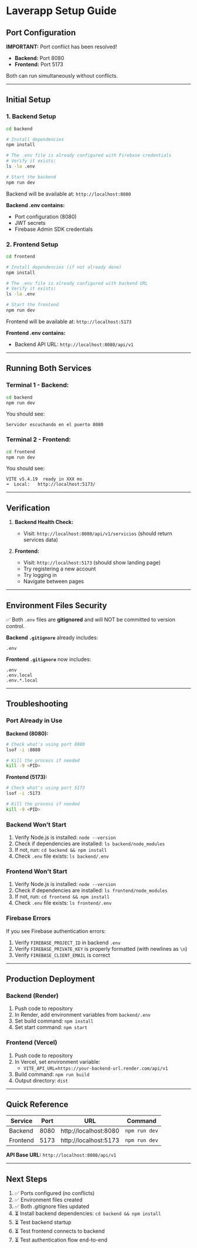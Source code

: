 # Laverapp Setup Guide

## Port Configuration

**IMPORTANT:** Port conflict has been resolved!

- **Backend:** Port 8080
- **Frontend:** Port 5173

Both can run simultaneously without conflicts.

---

## Initial Setup

### 1. Backend Setup

```bash
cd backend

# Install dependencies
npm install

# The .env file is already configured with Firebase credentials
# Verify it exists:
ls -la .env

# Start the backend
npm run dev
```

Backend will be available at: `http://localhost:8080`

**Backend .env contains:**
- Port configuration (8080)
- JWT secrets
- Firebase Admin SDK credentials

### 2. Frontend Setup

```bash
cd frontend

# Install dependencies (if not already done)
npm install

# The .env file is already configured with backend URL
# Verify it exists:
ls -la .env

# Start the frontend
npm run dev
```

Frontend will be available at: `http://localhost:5173`

**Frontend .env contains:**
- Backend API URL: `http://localhost:8080/api/v1`

---

## Running Both Services

### Terminal 1 - Backend:
```bash
cd backend
npm run dev
```

You should see:
```
Servidor escuchando en el puerto 8080
```

### Terminal 2 - Frontend:
```bash
cd frontend
npm run dev
```

You should see:
```
VITE v5.4.19  ready in XXX ms
➜  Local:   http://localhost:5173/
```

---

## Verification

1. **Backend Health Check:**
   - Visit: `http://localhost:8080/api/v1/servicios` (should return services data)

2. **Frontend:**
   - Visit: `http://localhost:5173` (should show landing page)
   - Try registering a new account
   - Try logging in
   - Navigate between pages

---

## Environment Files Security

✅ Both `.env` files are **gitignored** and will NOT be committed to version control.

**Backend `.gitignore`** already includes:
```
.env
```

**Frontend `.gitignore`** now includes:
```
.env
.env.local
.env.*.local
```

---

## Troubleshooting

### Port Already in Use

**Backend (8080):**
```bash
# Check what's using port 8080
lsof -i :8080

# Kill the process if needed
kill -9 <PID>
```

**Frontend (5173):**
```bash
# Check what's using port 5173
lsof -i :5173

# Kill the process if needed
kill -9 <PID>
```

### Backend Won't Start

1. Verify Node.js is installed: `node --version`
2. Check if dependencies are installed: `ls backend/node_modules`
3. If not, run: `cd backend && npm install`
4. Check `.env` file exists: `ls backend/.env`

### Frontend Won't Start

1. Verify Node.js is installed: `node --version`
2. Check if dependencies are installed: `ls frontend/node_modules`
3. If not, run: `cd frontend && npm install`
4. Check `.env` file exists: `ls frontend/.env`

### Firebase Errors

If you see Firebase authentication errors:
1. Verify `FIREBASE_PROJECT_ID` in backend `.env`
2. Verify `FIREBASE_PRIVATE_KEY` is properly formatted (with newlines as `\n`)
3. Verify `FIREBASE_CLIENT_EMAIL` is correct

---

## Production Deployment

### Backend (Render)

1. Push code to repository
2. In Render, add environment variables from `backend/.env`
3. Set build command: `npm install`
4. Set start command: `npm start`

### Frontend (Vercel)

1. Push code to repository
2. In Vercel, set environment variable:
   - `VITE_API_URL=https://your-backend-url.render.com/api/v1`
3. Build command: `npm run build`
4. Output directory: `dist`

---

## Quick Reference

| Service  | Port | URL                        | Command        |
|----------|------|----------------------------|----------------|
| Backend  | 8080 | http://localhost:8080      | `npm run dev`  |
| Frontend | 5173 | http://localhost:5173      | `npm run dev`  |

**API Base URL:** `http://localhost:8080/api/v1`

---

## Next Steps

1. ✅ Ports configured (no conflicts)
2. ✅ Environment files created
3. ✅ Both .gitignore files updated
4. ⏳ Install backend dependencies: `cd backend && npm install`
5. ⏳ Test backend startup
6. ⏳ Test frontend connects to backend
7. ⏳ Test authentication flow end-to-end
